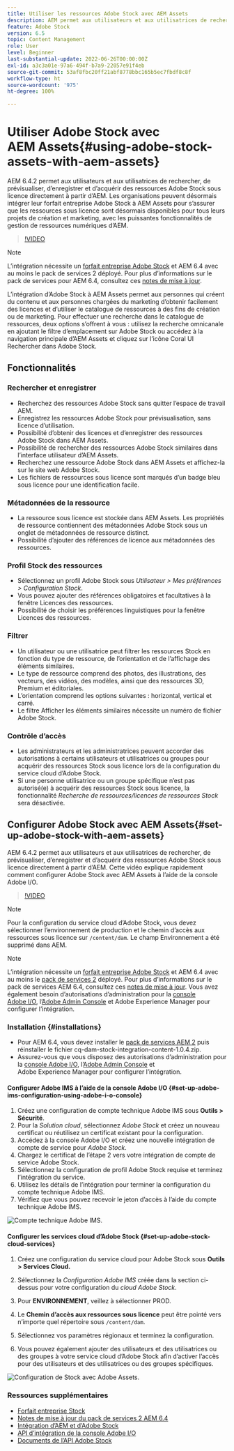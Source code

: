 ```yaml
---
title: Utiliser les ressources Adobe Stock avec AEM Assets
description: AEM permet aux utilisateurs et aux utilisatrices de rechercher, de prévisualiser, d’enregistrer et d’acquérir des ressources Adobe Stock sous licence directement à partir d’AEM. Les organisations peuvent désormais intégrer leur forfait entreprise Adobe Stock à AEM Assets pour s’assurer que les ressources sous licence sont désormais disponibles pour tous leurs projets de création et marketing, avec les puissantes fonctionnalités de gestion de ressources numériques d’AEM.
feature: Adobe Stock
version: 6.5
topic: Content Management
role: User
level: Beginner
last-substantial-update: 2022-06-26T00:00:00Z
exl-id: a3c3a01e-97a6-494f-b7a9-22057e91f4eb
source-git-commit: 53af8fbc20ff21abf8778bbc165b5ec7fbdf8c8f
workflow-type: ht
source-wordcount: '975'
ht-degree: 100%

---
```


# Utiliser Adobe Stock avec AEM Assets{#using-adobe-stock-assets-with-aem-assets}

AEM 6.4.2 permet aux utilisateurs et aux utilisatrices de rechercher, de prévisualiser, d’enregistrer et d’acquérir des ressources Adobe Stock sous licence directement à partir d’AEM. Les organisations peuvent désormais intégrer leur forfait entreprise Adobe Stock à AEM Assets pour s’assurer que les ressources sous licence sont désormais disponibles pour tous leurs projets de création et marketing, avec les puissantes fonctionnalités de gestion de ressources numériques d’AEM.

>[!VIDEO](https://video.tv.adobe.com/v/24678?quality=12&learn=on)

>[!NOTE]
>
>L’intégration nécessite un [forfait entreprise Adobe Stock](https://landing.adobe.com/en/na/products/creative-cloud/ctir-4625-stock-for-enterprise/index.html) et AEM 6.4 avec au moins le pack de services 2 déployé. Pour plus d’informations sur le pack de services pour AEM 6.4, consultez ces [notes de mise à jour](https://helpx.adobe.com/fr/experience-manager/6-4/release-notes/sp-release-notes.html).

L’intégration d’Adobe Stock à AEM Assets permet aux personnes qui créent du contenu et aux personnes chargées du marketing d’obtenir facilement des licences et d’utiliser le catalogue de ressources à des fins de création ou de marketing. Pour effectuer une recherche dans le catalogue de ressources, deux options s’offrent à vous : utilisez la recherche omnicanale en ajoutant le filtre d’emplacement sur Adobe Stock ou accédez à la navigation principale d’AEM Assets et cliquez sur l’icône Coral UI Rechercher dans Adobe Stock.

## Fonctionnalités

### Rechercher et enregistrer

* Recherchez des ressources Adobe Stock sans quitter l’espace de travail AEM.
* Enregistrez les ressources Adobe Stock pour prévisualisation, sans licence d’utilisation.
* Possibilité d’obtenir des licences et d’enregistrer des ressources Adobe Stock dans AEM Assets.
* Possibilité de rechercher des ressources Adobe Stock similaires dans l’interface utilisateur d’AEM Assets.
* Recherchez une ressource Adobe Stock dans AEM Assets et affichez-la sur le site web Adobe Stock.
* Les fichiers de ressources sous licence sont marqués d’un badge bleu sous licence pour une identification facile.

### Métadonnées de la ressource

* La ressource sous licence est stockée dans AEM Assets. Les propriétés de ressource contiennent des métadonnées Adobe Stock sous un onglet de métadonnées de ressource distinct.
* Possibilité d’ajouter des références de licence aux métadonnées des ressources.

### Profil Stock des ressources

* Sélectionnez un profil Adobe Stock sous *Utilisateur > Mes préférences > Configuration Stock*.
* Vous pouvez ajouter des références obligatoires et facultatives à la fenêtre Licences des ressources.
* Possibilité de choisir les préférences linguistiques pour la fenêtre Licences des ressources.

### Filtrer

* Un utilisateur ou une utilisatrice peut filtrer les ressources Stock en fonction du type de ressource, de l’orientation et de l’affichage des éléments similaires.
* Le type de ressource comprend des photos, des illustrations, des vecteurs, des vidéos, des modèles, ainsi que des ressources 3D, Premium et éditoriales.
* L’orientation comprend les options suivantes : horizontal, vertical et carré.
* Le filtre Afficher les éléments similaires nécessite un numéro de fichier Adobe Stock.

### Contrôle d’accès

* Les administrateurs et les administratrices peuvent accorder des autorisations à certains utilisateurs et utilisatrices ou groupes pour acquérir des ressources Stock sous licence lors de la configuration du service cloud d’Adobe Stock.
* Si une personne utilisatrice ou un groupe spécifique n’est pas autorisé(e) à acquérir des ressources Stock sous licence, la fonctionnalité *Recherche de ressources/licences de ressources Stock* sera désactivée.

## Configurer Adobe Stock avec AEM Assets{#set-up-adobe-stock-with-aem-assets}

AEM 6.4.2 permet aux utilisateurs et aux utilisatrices de rechercher, de prévisualiser, d’enregistrer et d’acquérir des ressources Adobe Stock sous licence directement à partir d’AEM. Cette vidéo explique rapidement comment configurer Adobe Stock avec AEM Assets à l’aide de la console Adobe I/O.

>[!VIDEO](https://video.tv.adobe.com/v/25043?quality=12&learn=on)

>[!NOTE]
>
>Pour la configuration du service cloud d’Adobe Stock, vous devez sélectionner l’environnement de production et le chemin d’accès aux ressources sous licence sur `/content/dam`. Le champ Environnement a été supprimé dans AEM.

>[!NOTE]
>
>L’intégration nécessite un [forfait entreprise Adobe Stock](https://landing.adobe.com/en/na/products/creative-cloud/ctir-4625-stock-for-enterprise/index.html) et AEM 6.4 avec au moins le [pack de services 2](https://experience.adobe.com/#/downloads/content/software-distribution/en/aem.html?fulltext=AEM*+6*+4*+Service*+Pack*&amp;2_group.propertyvalues.property=.%2Fjcr%3Acontent%2Fmetadata%2Fdc%3Aversion&amp;2_group.propertyvalues.operation=equals&amp;2_group.propertyvalues.0_values=target-version%3Aaem%2F6-4&amp;3_group.propertyvalues.property=.%2Fjcr%3Acontent%2Fmetadata%2Fdc%3AsoftwareType&amp;3_group.propertyvalues.operation=equals&amp;3_group.propertyvalues.0_values=software-type%3Aservice-and-cumulative-fix&amp;orderby=%40jcr%3Acontent%2Fmetadata%2Fdc%3Atitle&amp;orderby.sort=asc&amp;layout=list&amp;p.offset=0&amp;p.limit=24) déployé. Pour plus d’informations sur le pack de services AEM 6.4, consultez ces [notes de mise à jour](https://helpx.adobe.com/fr/experience-manager/6-4/release-notes/sp-release-notes.html). Vous avez également besoin d’autorisations d’administration pour la [console Adobe I/O](https://console.adobe.io/), l’[Adobe Admin Console](https://adminconsole.adobe.com/) et Adobe Experience Manager pour configurer l’intégration.

### Installation {#installations}

* Pour AEM 6.4, vous devez installer le [pack de services AEM 2](https://experience.adobe.com/#/downloads/content/software-distribution/en/aem.html?fulltext=AEM*+6*+4*+Service*+Pack*&amp;2_group.propertyvalues.property=.%2Fjcr%3Acontent%2Fmetadata%2Fdc%3Aversion&amp;2_group.propertyvalues.operation=equals&amp;2_group.propertyvalues.0_values=target-version%3Aaem%2F6-4&amp;3_group.propertyvalues.property=.%2Fjcr%3Acontent%2Fmetadata%2Fdc%3AsoftwareType&amp;3_group.propertyvalues.operation=equals&amp;3_group.propertyvalues.0_values=software-type%3Aservice-and-cumulative-fix&amp;orderby=%40jcr%3Acontent%2Fmetadata%2Fdc%3Atitle&amp;orderby.sort=asc&amp;layout=list&amp;p.offset=0&amp;p.limit=24) puis réinstaller le fichier cq-dam-stock-integration-content-1.0.4.zip.
* Assurez-vous que vous disposez des autorisations d’administration pour la [console Adobe I/O](https://console.adobe.io/), l’[Adobe Admin Console](https://adminconsole.adobe.com/) et Adobe Experience Manager pour configurer l’intégration.

#### Configurer Adobe IMS à l’aide de la console Adobe I/O {#set-up-adobe-ims-configuration-using-adobe-i-o-console}

1. Créez une configuration de compte technique Adobe IMS sous **Outils > Sécurité**.
2. Pour la *Solution cloud*, sélectionnez *Adobe Stock* et créez un nouveau certificat ou réutilisez un certificat existant pour la configuration.
3. Accédez à la console Adobe I/O et créez une nouvelle intégration de compte de service pour *Adobe Stock*.
4. Chargez le certificat de l’étape 2 vers votre intégration de compte de service Adobe Stock.
5. Sélectionnez la configuration de profil Adobe Stock requise et terminez l’intégration du service.
6. Utilisez les détails de l’intégration pour terminer la configuration du compte technique Adobe IMS.
7. Vérifiez que vous pouvez recevoir le jeton d’accès à l’aide du compte technique Adobe IMS.

![Compte technique Adobe IMS.](assets/screen_shot_2018-10-22at12219pm.png)

#### Configurer les services cloud d’Adobe Stock {#set-up-adobe-stock-cloud-services}

1. Créez une configuration du service cloud pour Adobe Stock sous **Outils > Services Cloud.**
2. Sélectionnez la *Configuration Adobe IMS* créée dans la section ci-dessus pour votre configuration du *cloud Adobe Stock*.

3. Pour **ENVIRONNEMENT**, veillez à sélectionner PROD.
4. Le **Chemin d’accès aux ressources sous licence** peut être pointé vers n’importe quel répertoire sous `/content/dam`.
5. Sélectionnez vos paramètres régionaux et terminez la configuration.
6. Vous pouvez également ajouter des utilisateurs et des utilisatrices ou des groupes à votre service cloud d’Adobe Stock afin d’activer l’accès pour des utilisateurs et des utilisatrices ou des groupes spécifiques.

![Configuration de Stock avec Adobe Assets.](assets/screen_shot_2018-10-22at12425pm.png)

### Ressources supplémentaires

* [Forfait entreprise Stock](https://landing.adobe.com/en/na/products/creative-cloud/ctir-4625-stock-for-enterprise/index.html)
* [Notes de mise à jour du pack de services 2 AEM 6.4](https://experienceleague.adobe.com/docs/experience-manager-65/release-notes/release-notes.html?lang=fr)
* [Intégration d’AEM et d’Adobe Stock](https://experienceleague.adobe.com/docs/experience-manager-65/assets/using/aem-assets-adobe-stock.html?lang=fr)
* [API d’intégration de la console Adobe I/O](https://www.adobe.io/apis/cloudplatform/console/authentication/gettingstarted.html)
* [Documents de l’API Adobe Stock](https://www.adobe.io/apis/creativecloud/stock/docs.html)
